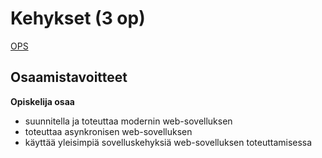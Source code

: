 # Kehykset (3 op)
[OPS](https://opinto-opas.lab.fi/68178/fi/68115/68139/1807/1286/17789)

## Osaamistavoitteet
**Opiskelija osaa**
- suunnitella ja toteuttaa modernin web-sovelluksen
- toteuttaa asynkronisen web-sovelluksen
- käyttää yleisimpiä sovelluskehyksiä web-sovelluksen toteuttamisessa